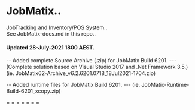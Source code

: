 # JobMatix..  
JobTracking and Inventory/POS System..  
See JobMatix-docs.md in this repo..

#### Updated 28-July-2021 1800 AEST.
-- Added complete Source Archive (.zip) for JobMatix Build 6201.
       --- (Complete solution based on Visual Studio 2017 and .Net Framework 3.5.)
    (ie. JobMatix62-Archive_v6.2.6201.0718_18Jul2021-1704.zip)
    
-- Added runtime files for JobMatix Build 6201.
    --- (ie. JobMatix-Runtime-Build-6201_xcopy.zip)
    
= = = = = = =     
